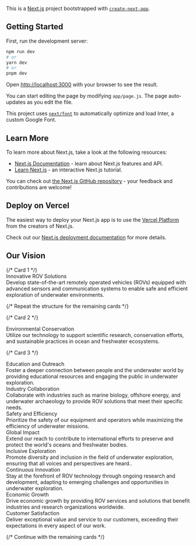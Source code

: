 This is a [Next.js](https://nextjs.org/) project bootstrapped with [`create-next-app`](https://github.com/vercel/next.js/tree/canary/packages/create-next-app).

## Getting Started

First, run the development server:

```bash
npm run dev
# or
yarn dev
# or
pnpm dev
```

Open [http://localhost:3000](http://localhost:3000) with your browser to see the result.

You can start editing the page by modifying `app/page.js`. The page auto-updates as you edit the file.

This project uses [`next/font`](https://nextjs.org/docs/basic-features/font-optimization) to automatically optimize and load Inter, a custom Google Font.

## Learn More

To learn more about Next.js, take a look at the following resources:

- [Next.js Documentation](https://nextjs.org/docs) - learn about Next.js features and API.
- [Learn Next.js](https://nextjs.org/learn) - an interactive Next.js tutorial.

You can check out [the Next.js GitHub repository](https://github.com/vercel/next.js/) - your feedback and contributions are welcome!

## Deploy on Vercel

The easiest way to deploy your Next.js app is to use the [Vercel Platform](https://vercel.com/new?utm_medium=default-template&filter=next.js&utm_source=create-next-app&utm_campaign=create-next-app-readme) from the creators of Next.js.

Check out our [Next.js deployment documentation](https://nextjs.org/docs/deployment) for more details.
<div
        ref={visionRef}
        className={`text-gray-600 pr-10 p-4 md:text-right  ${fadeIn ? 'opacity-100 translate-x-0' : 'opacity-0 translate-x-[1rem]'} transition-opacity transform ease-in-out duration-500`}
        style={{ width: '100%', maxWidth: '100%', transition: 'width 0.5s ease-in-out' }}
      >
        <h2 className="flex text-2xl font-bold">Our Vision</h2>
        <div className="grid grid-cols-2 md:grid-cols-3 lg:grid-cols-4 gap-3">
  {/* Card 1 */}
  <div className=" p-5 rounded-lg shadow-md text-left" style={{background: 'linear-gradient(0deg, rgba(184, 184, 184, 0.27), rgba(184, 184, 184, 0.27))',
}}>
    <div className="font-bold text-sm mb-2">Innovative ROV Solutions </div>
    <div className="text-xs leading-tight">Develop state-of-the-art remotely operated vehicles (ROVs) equipped with advanced sensors and communication systems to enable safe and efficient exploration of underwater environments.</div>
  </div>

  {/* Repeat the structure for the remaining cards */}
  
  {/* Card 2 */}
  <div className=" p-4 rounded-lg shadow-md text-center" style={{background: 'linear-gradient(0deg, rgba(184, 184, 184, 0.27), rgba(184, 184, 184, 0.27))',
}}>
    <div className="font-bold text-sm mb-2">Environmental Conservation</div>
    <div className="text-xs leading-tight"> Utilize our technology to support scientific research, conservation efforts, and sustainable practices in ocean and freshwater ecosystems.</div>
  </div>

  {/* Card 3 */}
  <div className=" p-4 rounded-lg shadow-md text-center" style={{background: 'linear-gradient(0deg, rgba(184, 184, 184, 0.27), rgba(184, 184, 184, 0.27))',
}}>
    <div className="font-bold text-sm mb-2">Education and Outreach</div>
    <div className="text-xs leading-tight">Foster a deeper connection between people and the underwater world by providing educational resources and engaging the public in underwater exploration.</div>
  </div>
  <div className=" p-4 rounded-lg shadow-md text-center" style={{background: 'linear-gradient(0deg, rgba(184, 184, 184, 0.27), rgba(184, 184, 184, 0.27))',
}}>
    <div className="font-bold text-sm mb-2">Industry Collaboration</div>
    <div className="text-xs leading-tight">Collaborate with industries such as marine biology, offshore energy, and underwater archaeology to provide ROV solutions that meet their specific needs.</div>
  </div>
  <div className=" p-4 rounded-lg shadow-md text-center" style={{background: 'linear-gradient(0deg, rgba(184, 184, 184, 0.27), rgba(184, 184, 184, 0.27))',
}}>
    <div className="font-bold text-sm mb-2">Safety and Efficiency</div>
    <div className="text-xs leading-tight">Prioritize the safety of our equipment and operators while maximizing the efficiency of underwater missions.</div>
  </div>
  <div className=" p-4 rounded-lg shadow-md text-center" style={{background: 'linear-gradient(0deg, rgba(184, 184, 184, 0.27), rgba(184, 184, 184, 0.27))',
}}>
    <div className="font-bold text-sm mb-2">Global Impact </div>
    <div className="text-xs leading-tight">Extend our reach to contribute to international efforts to preserve and protect the world's oceans and freshwater bodies.</div>
  </div>
  <div className=" p-4 rounded-lg shadow-md text-center" style={{background: 'linear-gradient(0deg, rgba(184, 184, 184, 0.27), rgba(184, 184, 184, 0.27))',
}}>
    <div className="font-bold text-sm mb-2">Inclusive Exploration </div>
    <div className="text-xs leading-tight">Promote diversity and inclusion in the field of underwater exploration, ensuring that all voices and perspectives are heard..</div>
  </div>
  <div className=" p-4 rounded-lg shadow-md text-center" style={{background: 'linear-gradient(0deg, rgba(184, 184, 184, 0.27), rgba(184, 184, 184, 0.27))',
}}>
    <div className="font-bold text-sm mb-2">Continuous Innovation</div>
    <div className="text-xs leading-tight">Stay at the forefront of ROV technology through ongoing research and development, adapting to emerging challenges and opportunities in underwater exploration.</div>
  </div>
  <div className=" p-4 rounded-lg shadow-md text-center" style={{background: 'linear-gradient(0deg, rgba(184, 184, 184, 0.27), rgba(184, 184, 184, 0.27))',
}}>
    <div className="font-bold text-sm mb-2">Economic Growth</div>
    <div className="text-xs leading-tight">Drive economic growth by providing ROV services and solutions that benefit industries and research organizations worldwide.</div>
  </div>
  <div className=" p-4 rounded-lg shadow-md text-center" style={{background: 'linear-gradient(0deg, rgba(184, 184, 184, 0.27), rgba(184, 184, 184, 0.27))',
}}>
    <div className="font-bold text-sm mb-2">Customer Satisfaction </div>
    <div className="text-xs leading-tight">Deliver exceptional value and service to our customers, exceeding their expectations in every aspect of our work.</div>
  </div>

  {/* Continue with the remaining cards */}
</div>
